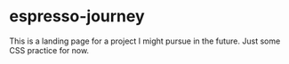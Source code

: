 # espresso-journey

This is a landing page for a project I might pursue in the future.
Just some CSS practice for now.
